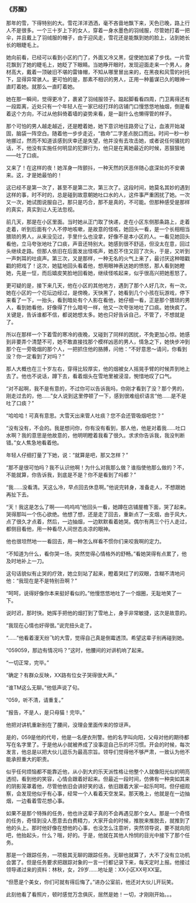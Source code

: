 
### 《苏醒》

那年的雪，下得特别的大。雪花洋洋洒洒，毫不吝啬地飘下来，天色已晚，路上行人不是很多。一个三十岁上下的女人，穿着一身水墨色的羽绒服，尽管她打着一把伞，并且戴上了羽绒服的帽子，由于迎风走，雪花还是能飘到她的脸上，沾到她长长的眼睫毛上。

她向前看，已经可以看到小区的门了，外面又冷又黑，促使她加紧了步伐。一片雪花飘到了她的睫毛上，她眨了下眼睛。当她睁开眼时，发现迎面走来一个男人，身材高大，戴着一顶破旧不堪的雷锋帽，不知从哪里冒出来的，在黑夜和风雪的衬托下，显得异常骇人。更可怕的是，那素不相识的男人，正用一种蓄谋已久的眼神一直盯着她。就那么一直盯着她。

她在那一瞬间，觉得更冷了，裹紧了羽绒服领子。踮起脚看看四周，门卫离得还有一段距离，近处只有一个年轻人在一家已经打烊的店铺门口慢悠悠地抽烟，倒是看着这个方向，不过从他斜倚着墙的姿势来看，是一副什么也懒得管的样子。

那个可怕的男人越走越近，还是瞪着她，她下意识地往路旁让了让，血液开始凝固，脑袋一阵空白。随着他一步步走近，“救命”二字差点脱口而出。时间一秒一秒地挪过，然而不知道该感到庆幸还是失望，他并没有去攻击她，或者说任何骚扰的话，不，他没有实施任何明显的犯罪行为，他只是在离她最近的时候，恶狠狠地——吐了口痰。

又来了！在这样的夜！她浑身一阵颤抖，一种天然的厌恶伴随心底深处的不安袭来。这，才是她最怕的！

这已经不是第一次了，甚至不是第二次，第三次了。这段时间，她莫名其妙的遇到这样的事，时不时的，总是碰到故意朝她吐口水的人，这件事严重困扰了她。一次又一次，她试图说服自己，那只是巧合，那不是真的，不可能。但那种感受是那样的真实，真实到让人无法忽视。

前几天，那是在小区里面。当时她从正门取了快递，走在小区东侧那条路上，走着走着，听到后面有个人不停地咳嗽，是故意的怪咳，她回头一看，是一个长相相当猥琐的男人，从来没见过，手里什么也没拿，好像不是本小区的人。一看见她回头看他，立马夸张地吐了口痰，声音还特别大。她感到很不舒适，但没太在意，回过头继续走路。但那人依旧在后面发出怪咳声，她忍不住又回了次头，于是，又听到一声刺耳的吐痰声。第三次，又是那样，一种无名的火气上来了，最讨厌这种暗戳戳的把戏了！这次，她猛地回头看着他，想用眼神表达她的愤怒，那人看到她瞪她，先是一怔，而后嬉皮笑脸地回看她，继续怪咳起来，似乎很高兴把她惹怒了。

更可疑的是，接下来几天，他在小区的其他地方，遇到了那个人好几次，有一次，她在小区的一个花坛边经过，是傍晚，天快黑了，她看到几个小孩在玩游戏，停下来看了一下，一抬头，看到暗处有个人影在看他，她仔细一看，正是那个猥琐的男人，看到她看他，好像得了什么暗号一样，他又一次夸张地吐了口痰。她快疯了。关键是，告诉谁都不信，都说她想太多。她也只好告诉自己，不管了，不想就是了。

所以在那样一个下着雪的寒冷的夜晚，又碰到了同样的困扰，不免更加心惊。她感到非要弄个清楚不可，她不敢直接找那个模样凶恶的男人，情急之下，她快步冲到那个在一旁吸烟的那个人，一把抓住他的胳膊，问他：“不好意思～请问，你看到没？你一定看到了对吗？”

那人大概也在三十岁左右，穿得比较厚实，他的烟被女人摇晃手臂的时候弄到地上去了。他也不说话，蹲下去，看着烟头在雪地里被浸湿，惋惜地叹了口气。

“对不起啊，我不是有意的，不过你可以告诉我吗，你刚才看到了没？那个男的，刚走过去的，他……”女人说到这里停顿了一下，感到很难组织语言“他……是不是吐了口痰？”

“哈哈哈！可真有意思。大雪天出来管人吐痰？您不会还管吸烟吧您？”

“没有没有，不会的。我是想问你，你有没有看到，那人他，他是对着我……吐口水啊？我的意思是他故意的，他明明瞪着我看了很久。求求你告诉我，我没判断错。”女人焦急地看着他。

年轻人仔细打量了下她，说：“就算是吧，那又怎样？”

“那不是很可怕吗？我不认识他啊！为什么对我那么做？谁指使他那么做的？不，不能就算，你告诉我，到底是不是？你不是看到了吗都？”

“我……没看清。天这么冷，早点回去休息啊。”他说完转身，准备走人，不想跟她再扯下去。

“天！我这是怎么了啊——呜呜呜”他回头一看，她蹲在店铺屋檐下面，哭了起来。哭得那叫一个伤心欲绝。他想了想，还是走了回去，重新点了一支烟，由于风大，点了很久才点着，然后，一边抽烟，一边默默看着她哭。偶尔有两三个行人走过，都侧目看他，用一种看尽人间世态炎凉的眼神。

他也很坦然地一一看回去，用一种怎么样看不惯你们来咬我啊的定力。

“不知道为什么，看你哭一场，突然觉得心情格外的舒畅。”看她哭得有点累了，他及时地补上一刀。

这句话貌似有止哭的疗效，她立刻站了起来，瞪着哭红了的双眼，含糊不清地问他：“我现在是不是特别丑啊？”

“呵呵，说得好像你本来挺好看似的。”他慢悠悠地吐了一个烟圈，无耻地笑了一下。

说时迟，那时快。她挥手把他的烟打到了雪地上，身手非常敏捷，这次是故意的。

“我现在心情也好得很。”说完扭头走了。

“……”他看着漫天纷飞的大雪，觉得自己真是倒霉透顶。希望这辈子别再碰到她。

“059059，那边有情况吗？”这时，他腰间的对讲机响了起来。

“一切正常，完毕。”

“确定？有群众反映，XX路有位女子哭得很大声。”

“谁TM这么无聊。”他低声说了句。

“059，听不清，请重复。”

“报告，不是人，是只母猫！完毕。”

他把对讲机重新别在了腰间，没理会里面传来的惊讶声。

是的，059是他的代号，他是一名便衣刑警。他的名字叫向阳，父母对他的期待都写在名字里了。于是他从小就被养成了没事逗自己乐的坏习惯。开会的时候，每次发言，他总是以把大伙儿逗乐为最高宗旨。领导们觉得他不够严肃，一致认为他不能承担重大的职责。

似乎任何烦恼都不能靠近他，从小到大的乐天派性格让他整个人就像阳光似的明亮透彻，看到他的笑容，心情会跟着好起来。但最近一段时间，仿佛有一种突如其来的阴影笼罩着他，尽管他依旧会讲好笑的话，依旧跟着大家一起乐呵呵。但仔细观察，会发现他似乎有心事，经常一个人看着天空发呆。那天晚上，他就是在一边抽烟，一边看着雪花想心事。

如果不是那个特殊的任务，他也许这辈子真的不会再遇见那个女人。那是一个奇怪的任务，奇怪到没人愿意去白费精力，大家开会的时候，推脱来推脱去，就推到了他的头上。那时他好像在想他的心事，也没怎么注意听，突然领导说，要不就向阳吧，他抬起头，什么？哦，好的。于是，他就在其他人怜悯的目光中接下了那个任务。

那是一个跟踪任务，一项极其无聊的跟踪任务。无聊也就算了，大不了没有立功机会罢了。但是任务要求把跟踪对象的一言一行都记录下来，每天定时上报。他接过领导递过来的资料：林秋，女，29岁……地址是：XX小区XX号XX室。

“但愿是个美女，你们可就有得后悔了。”进办公室前，他还对大伙儿开玩笑。

此刻他看了看照片，顿时感觉万念俱灰，居然是她！一切，才刚刚开始。。。
